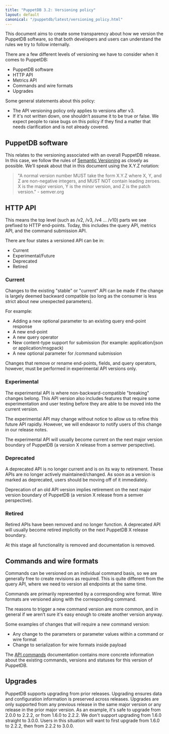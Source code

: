 ```yaml
---
title: "PuppetDB 3.2: Versioning policy"
layout: default
canonical: "/puppetdb/latest/versioning_policy.html"
---
```


[semver]: http://semver.org
[commands]: ./api/command/v1/commands.html

This document aims to create some transparency about how we version the PuppetDB software, so that both developers and users can understand the rules we try to follow internally.

There are a few different levels of versioning we have to consider when it comes to PuppetDB:

* PuppetDB software
* HTTP API
* Metrics API
* Commands and wire formats
* Upgrades

Some general statements about this policy:

* The API versioning policy only applies to versions after v3.
* If it's not written down, one shouldn’t assume it to be true or false. We expect people to raise bugs on this policy if they find a matter that needs clarification and is not already covered.

## PuppetDB software

This relates to the versioning associated with an overall PuppetDB release. In this case, we follow the rules of [Semantic Versioning][semver] as closely as possible. We’ll speak about that in this document using the X.Y.Z notation:

> "A normal version number MUST take the form X.Y.Z where X, Y, and Z are non-negative integers, and MUST NOT contain leading zeroes. X is the major version, Y is the minor version, and Z is the patch version." - semver.org

## HTTP API

This means the top level (such as /v2, /v3, /v4 ... /v10) parts we see prefixed to HTTP end-points. Today, this includes the query API, metrics API, and the command submission API.

There are four states a versioned API can be in:

* Current
* Experimental/Future
* Deprecated
* Retired

### Current

Changes to the existing "stable" or "current" API can be made if the change is largely deemed backward compatible (so long as the consumer is less strict about new unexpected parameters).

For example:

* Adding a new optional parameter to an existing query end-point response
* A new end-point
* A new query operator
* New content-type support for submission (for example: application/json or application/msgpack)
* A new optional parameter for /command submission

Changes that remove or rename end-points, fields, and query operators, however, must be performed in experimental API versions only.

### Experimental

The experimental API is where non-backward-compatible "breaking" changes belong. This API version also includes features that require some experimentation and user testing before they are able to be moved into the current version.

The experimental API may change without notice to allow us to refine this future API rapidly. However, we will endeavor to notify users of this change in our release notes.

The experimental API will usually become current on the next major version boundary of PuppetDB (a version X release from a semver perspective).

### Deprecated

A deprecated API is no longer current and is on its way to retirement. These APIs are no longer actively maintained/changed. As soon as a version is marked as deprecated, users should be moving off of it immediately.

Deprecation of an old API version implies retirement on the next major version boundary of PuppetDB (a version X release from a semver perspective).

### Retired

Retired APIs have been removed and no longer function. A deprecated API will usually become retired implicitly on the next PuppetDB X release boundary.

At this stage all functionality is removed and documentation is removed.

## Commands and wire formats

Commands can be versioned on an individual command basis, so we are generally free to create revisions as required. This is quite different from the query API, where we need to version all endpoints at the same time.

Commands are primarily represented by a corresponding wire format. Wire formats are versioned along with the corresponding command.

The reasons to trigger a new command version are more common, and in general if we aren’t sure it's easy enough to create another version anyway.

Some examples of changes that will require a new command version:

* Any change to the parameters or parameter values within a command or wire format
* Change to serialization for wire formats inside payload

The [API commands][commands] documentation contains more concrete information about the existing commands, versions and statuses for this version of PuppetDB.

## Upgrades

PuppetDB supports upgrading from prior releases. Upgrading ensures data and configuration information is preserved across releases. Upgrades are only supported from any previous release in the same major version or any release in the prior major version. As an example, it's safe to upgrade from 2.0.0 to 2.2.2, or from 1.6.0 to 2.2.2. We don't support upgrading from 1.6.0 straight to 3.0.0. Users in this situation will want to first upgrade from 1.6.0 to 2.2.2, then from 2.2.2 to 3.0.0.
